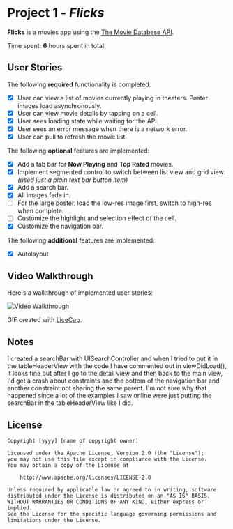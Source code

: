 # Project 1 - *Flicks*

**Flicks** is a movies app using the [The Movie Database API](http://docs.themoviedb.apiary.io/#).

Time spent: **6** hours spent in total

## User Stories

The following **required** functionality is completed:

- [X] User can view a list of movies currently playing in theaters. Poster images load asynchronously.
- [X] User can view movie details by tapping on a cell.
- [X] User sees loading state while waiting for the API.
- [X] User sees an error message when there is a network error.
- [X] User can pull to refresh the movie list.

The following **optional** features are implemented:

- [X] Add a tab bar for **Now Playing** and **Top Rated** movies.
- [x] Implement segmented control to switch between list view and grid view. *(used just a plain text bar button item)*
- [X] Add a search bar.
- [X] All images fade in.
- [ ] For the large poster, load the low-res image first, switch to high-res when complete.
- [ ] Customize the highlight and selection effect of the cell.
- [X] Customize the navigation bar.

The following **additional** features are implemented:

- [X] Autolayout

## Video Walkthrough

Here's a walkthrough of implemented user stories:

<img src='http://i.imgur.com/5qlsWfE.gif' title='Video Walkthrough' width='' alt='Video Walkthrough' />

GIF created with [LiceCap](http://www.cockos.com/licecap/).

## Notes

I created a searchBar with UISearchController and when I tried to put it in the tableHeaderView with the code I have commented out in viewDidLoad(), it looks fine but after I go to the detail view and then back to the main view, I'd get a crash about constraints and the bottom of the navigation bar and another constraint not sharing the same parent.  I'm not sure why that happened since a lot of the examples I saw online were just putting the searchBar in the tableHeaderView like I did.

## License

    Copyright [yyyy] [name of copyright owner]

    Licensed under the Apache License, Version 2.0 (the "License");
    you may not use this file except in compliance with the License.
    You may obtain a copy of the License at

        http://www.apache.org/licenses/LICENSE-2.0

    Unless required by applicable law or agreed to in writing, software
    distributed under the License is distributed on an "AS IS" BASIS,
    WITHOUT WARRANTIES OR CONDITIONS OF ANY KIND, either express or implied.
    See the License for the specific language governing permissions and
    limitations under the License.
